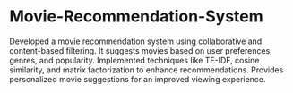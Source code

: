 # Movie-Recommendation-System
Developed a movie recommendation system using collaborative and content-based filtering. It suggests movies based on user preferences, genres, and popularity. Implemented techniques like TF-IDF, cosine similarity, and matrix factorization to enhance recommendations. Provides personalized movie suggestions for an improved viewing experience.
